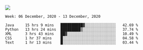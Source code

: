 <!--
**Mat2ja/Mat2ja** is a ✨ _special_ ✨ repository because its `README.md` (this file) appears on your GitHub profile.

Here are some ideas to get you started:

- 🔭 I’m currently working on ...
- 🌱 I’m currently learning ...
- 👯 I’m looking to collaborate on ...
- 🤔 I’m looking for help with ...
- 💬 Ask me about ...
- 📫 How to reach me: ...
- 😄 Pronouns: ...
- ⚡ Fun fact: ...
-->

<img src='https://media.giphy.com/media/xT9IgG50Fb7Mi0prBC/giphy.gif'>

<!--START_SECTION:waka-->
```text
Week: 06 December, 2020 - 13 December, 2020

Java     15 hrs 9 mins   ██████████▓░░░░░░░░░░░░░░   42.69 % 
Python   13 hrs 24 mins  █████████▒░░░░░░░░░░░░░░░   37.74 % 
XML      3 hrs 43 mins   ██▓░░░░░░░░░░░░░░░░░░░░░░   10.49 % 
CSS      1 hr 37 mins    █░░░░░░░░░░░░░░░░░░░░░░░░   04.58 % 
Text     1 hr 13 mins    █░░░░░░░░░░░░░░░░░░░░░░░░   03.44 % 
```
<!--END_SECTION:waka-->
